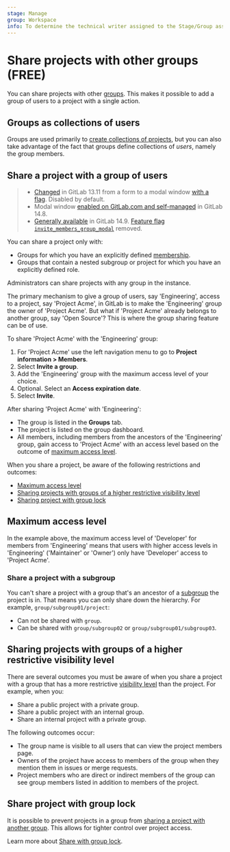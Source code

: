 ```yaml
---
stage: Manage
group: Workspace
info: To determine the technical writer assigned to the Stage/Group associated with this page, see https://about.gitlab.com/handbook/engineering/ux/technical-writing/#assignments
---
```


# Share projects with other groups **(FREE)**

You can share projects with other [groups](../../group/index.md). This makes it
possible to add a group of users to a project with a single action.

## Groups as collections of users

Groups are used primarily to [create collections of projects](../../group/index.md), but you can also
take advantage of the fact that groups define collections of _users_, namely the group
members.

## Share a project with a group of users

> - [Changed](https://gitlab.com/gitlab-org/gitlab/-/issues/247208) in GitLab 13.11 from a form to a modal
    window [with a flag](../../feature_flags.md). Disabled by default.
> - Modal window [enabled on GitLab.com and self-managed](https://gitlab.com/gitlab-org/gitlab/-/issues/247208)
    in GitLab 14.8.
> - [Generally available](https://gitlab.com/gitlab-org/gitlab/-/issues/352526) in GitLab 14.9.
    [Feature flag `invite_members_group_modal`](https://gitlab.com/gitlab-org/gitlab/-/issues/352526) removed.

You can share a project only with:

- Groups for which you have an explicitly defined [membership](index.md).
- Groups that contain a nested subgroup or project for which you have an explicitly defined role.

Administrators can share projects with any group in the instance.

The primary mechanism to give a group of users, say 'Engineering', access to a project,
say 'Project Acme', in GitLab is to make the 'Engineering' group the owner of 'Project
Acme'. But what if 'Project Acme' already belongs to another group, say 'Open Source'?
This is where the group sharing feature can be of use.

To share 'Project Acme' with the 'Engineering' group:

1. For 'Project Acme' use the left navigation menu to go to **Project information > Members**.
1. Select **Invite a group**.
1. Add the 'Engineering' group with the maximum access level of your choice.
1. Optional. Select an **Access expiration date**.
1. Select **Invite**.

After sharing 'Project Acme' with 'Engineering':

- The group is listed in the **Groups** tab.
- The project is listed on the group dashboard.
- All members, including members from the ancestors of the 'Engineering' group, gain access to 'Project Acme' with an access level based on the outcome of [maximum access level](#maximum-access-level).

When you share a project, be aware of the following restrictions and outcomes:

- [Maximum access level](#maximum-access-level)
- [Sharing projects with groups of a higher restrictive visibility level](#sharing-projects-with-groups-of-a-higher-restrictive-visibility-level)
- [Sharing project with group lock](#share-project-with-group-lock)

## Maximum access level

In the example above, the maximum access level of 'Developer' for members from 'Engineering' means that users with higher access levels in 'Engineering' ('Maintainer' or 'Owner') only have 'Developer' access to 'Project Acme'.

### Share a project with a subgroup

You can't share a project with a group that's an ancestor of a [subgroup](../../group/subgroups/index.md) the project is
in. That means you can only share down the hierarchy. For example, `group/subgroup01/project`:

- Can not be shared with `group`.
- Can be shared with `group/subgroup02` or  `group/subgroup01/subgroup03`.

## Sharing projects with groups of a higher restrictive visibility level

There are several outcomes you must be aware of when you share a project with a group that has a more restrictive [visibility level](../../public_access.md#project-and-group-visibility) than the project. For example, when you:

- Share a public project with a private group.
- Share a public project with an internal group.
- Share an internal project with a private group.

The following outcomes occur:

- The group name is visible to all users that can view the project members page.
- Owners of the project have access to members of the group when they mention them in issues or merge requests.
- Project members who are direct or indirect members of the group can see group members listed in addition to members of the project.

## Share project with group lock

It is possible to prevent projects in a group from
[sharing a project with another group](../members/share_project_with_groups.md).
This allows for tighter control over project access.

Learn more about [Share with group lock](../../group/access_and_permissions.md#prevent-a-project-from-being-shared-with-groups).
